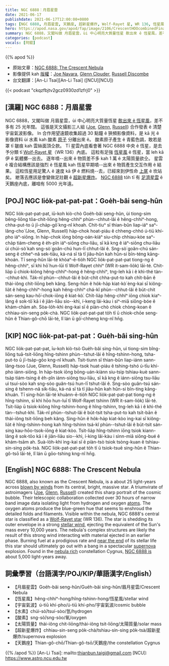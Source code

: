 ```yaml
---
title: NGC 6888：月眉星雲
date: 2021-06-17
publishdate: 2021-06-17T12:00:00+0800
tags: [NGC 6888, 月眉星雲, 天鵝座, 超新星爆炸, Wolf-Rayet 星, WR 136, 恆星風, 天文攝影三人組]
hero: https://apod.nasa.gov/apod/fap/image/2106/CrescentHOOcombinedFinalimage.jpg
summary: NGC 6888，又閣叫做 月眉星雲，ùi 中心明亮大質量恆星 歕出來 ê 恆星風，差不多有 25 光年闊。
categories: [podcast]
vocals: [阿錕]
---
```


{{% apod %}}

- 原始文章：[NGC 6888: The Crescent Nebula](https://apod.nasa.gov/apod/ap210617.html)
- 影像提供 kah [版權][copyright]：[Joe Navara](https://www.youtube.com/channel/UCNDev7nGb-tmzQtFyJ3hjqQ), [Glenn Clouder](https://www.youtube.com/channel/UCrDA8_R7ORGJ_bZaTZQJ_WQ), [Russell Discombe](https://www.youtube.com/channel/UC0h5s9anrqezcPfMkq6w0gw)
- 台文翻譯：[An-Li Tsai][An-Li Tsai] ([NCU][NCU])

{{< podcast "ckqzfbjtv2gcz0930zd1zfrj0" >}}

## [漢羅] NGC 6888：月眉星雲
NGC 6888，又閣叫做 月眉星雲，ùi 中心明亮大質量恆星 [歕出來 ê 恆星風][blown by winds]，差不多有 25 光年闊。
這張是天文攝影三人組 ([Joe][Joe], [Glenn][Glenn], [Russell][Russell]) 合作發表 ê 清楚宇宙氣波影像。
In 合作用望遠鏡收集超過 30 點鐘 ê 狹頻影像資料，是 kā 光 ê 影像資料 ùi 水素 kah 酸素 [原子][atoms] 分離出來 ê。
酸素原子產生 ê 青藍色調，敢若是罩 tī 皺痕 kah 雲絲面頂仝款。
Tī 星雲內底看會著 NGC 6888 中央 ê 恆星，是去予分類 tī [Wolf-Rayet 星][Wolf-Rayet star]（WR 136）內底。
這粒有足強 [恆星風][stellar wind] ê 恆星，當 leh kā 伊 ê 氣體擲--出去。
逐年噴--出來 ê 物質差不多 kah 1 萬 ê 太陽質量欲仝。
星雲 ê 複合結構應該是強烈 ê 恆星風 kah 恆星早期噴--出來 ê 物質產生交互作用 ê 結果。
這粒恆星用足驚人 ê 速度 kā 伊 ê 燃料燒--去，已經來到伊性命 [上尾][near the end] ê 坎站矣。
紲落去應該是會變做足壯觀 ê [超新星爆炸][supernova]。
[NGC 6888][NGC 6888 is] to̍h tī 有 [足濟星雲][nebula rich] ê 天鵝座內底，離咱有 5000 光年遠。

## [POJ] NGC lio̍k-pat-pat-pat：Goe̍h-bâi seng-hûn

NGC lio̍k-pat-pat-pat, iū-koh kiò-chò Goe̍h-bâi seng-hûn, ùi tiong-sim bêng-liōng tōa-chit-liōng hêng-chhiⁿ phùn--chhut-lâi ê hêng-chhiⁿ-hong, chha-put-to ū jī-cha̍p-gō͘ kng-nî khoah.
Chit-tiuⁿ sī thian-bûn liap-iáⁿ saⁿ-lâng-cho͘ (Joe, Glenn, Russell) ha̍p-chok hoat-piáu ê chheng-chhó ú-tiū khí-pho iáⁿ-siōng.
In ha̍p-chok iōng bōng-oán-kiàⁿ siu-chi̍p chhiau-kòe saⁿ-cha̍p tiám-cheng ê e̍h-pîn iáⁿ-siōng chu-liāu, sī kā kng ê iáⁿ-siōng chu-liāu ùi chúi-sò͘ kah sng-sò͘ goân-chú hun-lī chhut-lâi ê.
Sng-sò͘ goân-chú sán-seng ê chheⁿ-nâ sek-tiāu, ká-ná sī tà tī jiâu-hûn kah hûn-si bīn-téng kāng-khoán.
Tī seng-hûn lāi-té khòaⁿ-ē-tio̍h NGC lio̍k-pat-pat-pat tiong-ng ê hêng-chhiⁿ, sī khì hō͘ hun-lūi tī Wolf-Rayet chhiⁿ (WR it-sam-lio̍k) lāi-té.
Chit-lia̍p ū chiok-kiông hêng-chhiⁿ-hong ê hêng-chhiⁿ, tng-leh kā i ê khì-thé tàn--chhut-khì.
Ta̍k-nî phùn--chhut-lâi ê bu̍t-chit chha-put-to kah chi̍t-bān ê thài-iông chit-liōng beh kâng.
Seng-hûn ê ho̍k-ha̍p kiat-kò͘ èng-kai sī kiông-lia̍t ê hêng-chhiⁿ-hong kah hêng-chhiⁿ chá-kî phùn--chhut-lâi ê bu̍t-chit sán-seng kau-hō͘-chok-iōng ê kiat-kò͘.
Chi̍t-lia̍p hêng-chhiⁿ iōng chiok kiaⁿ-lâng ê sok-tō͘ kā i ê jiân-liāu sio--khì, í-keng lâi-kàu i sìⁿ-miā siōng-bóe ê khám-chām ah.
Sòa-lo̍h-khì èng-kai sī ē piàn-chò chiok chòng-koan ê chhiau-sin-seng po̍k-chà.
NGC lio̍k-pat-pat-pat to̍h tī ū chiok-chōe seng-hûn ê Thian-gô-chō lāi-té, lî lán ū gō͘-chheng kng-nî hn̄g.


## [KIP] NGC lio̍k-pat-pat-pat：Gue̍h-bâi sing-hûn

NGC lio̍k-pat-pat-pat, īu-koh kiò-tsò Gue̍h-bâi sing-hûn, uì tiong-sim bîng-liōng tuā-tsit-liōng hîng-tshinn phùn--tshut-lâi ê hîng-tshinn-hong, tsha-put-to ū jī-tsa̍p-gōo kng-nî khuah.
Tsit-tiunn sī thian-bûn liap-iánn sann-lâng-tsoo (Jue, Glenn, Russell) ha̍p-tsok huat-piáu ê tshing-tshó ú-tīu khí-pho iánn-siōng.
In ha̍p-tsok iōng bōng-uán-kiànn siu-tsi̍p tshiau-kuè sann-tsa̍p tiám-tsing ê e̍h-pîn iánn-siōng tsu-liāu, sī kā kng ê iánn-siōng tsu-liāu uì tsuí-sòo kah sng-sòo guân-tsú hun-lī tshut-lâi ê.
Sng-sòo guân-tsú sán-sing ê tshenn-nâ sik-tiāu, ká-ná sī tà tī jiâu-hûn kah hûn-si bīn-tíng kāng-khuán.
Tī sing-hûn lāi-té khuànn-ē-tio̍h NGC lio̍k-pat-pat-pat tiong-ng ê hîng-tshinn, sī khì hōo hun-luī tī Wolf-Rayet tshinn (WR it-sam-lio̍k) lāi-té.
Tsit-lia̍p ū tsiok-kiông hîng-tshinn-hong ê hîng-tshinn, tng-leh kā i ê khì-thé tàn--tshut-khì.
Ta̍k-nî phùn--tshut-lâi ê bu̍t-tsit tsha-put-to kah tsi̍t-bān ê thài-iông tsit-liōng beh kâng.
Sing-hûn ê ho̍k-ha̍p kiat-kòo ìng-kai sī kiông-lia̍t ê hîng-tshinn-hong kah hîng-tshinn tsá-kî phùn--tshut-lâi ê bu̍t-tsit sán-sing kau-hōo-tsok-iōng ê kiat-kòo.
Tsi̍t-lia̍p hîng-tshinn iōng tsiok kiann-lâng ê sok-tōo kā i ê jiân-liāu sio--khì, í-king lâi-kàu i sìnn-miā siōng-bué ê khám-tsām ah.
Suà-lo̍h-khì ìng-kai sī ē piàn-tsò tsiok tsòng-kuan ê tshiau-sin-sing po̍k-tsà.
NGC lio̍k-pat-pat-pat to̍h tī ū tsiok-tsuē sing-hûn ê Thian-gô-tsō lāi-té, lî lán ū gōo-tshing kng-nî hn̄g.



## [English] NGC 6888: The Crescent Nebula

NGC 6888, also known as the Crescent Nebula, is a about 25 light-years across [blown by winds][blown by winds] from its central, bright, massive star.
A triumvirate of astroimagers ([Joe][Joe], [Glenn][Glenn], [Russell][Russell]) created this sharp portrait of the cosmic bubble.
Their telescopic collaboration collected over 30 hours of narrow band image data isolating light from hydrogen and oxygen [atoms][atoms].
The oxygen atoms produce the blue-green hue that seems to enshroud the detailed folds and filaments.
Visible within the nebula, NGC 6888's central star is classified as a [Wolf-Rayet star][Wolf-Rayet star] (WR 136).
The star is shedding its outer envelope in a strong [stellar wind][stellar wind], ejecting the equivalent of the Sun's mass every 10,000 years.
The nebula's complex structures are likely the result of this strong wind interacting with material ejected in an earlier phase.
Burning fuel at a prodigious rate and [near the end][near the end] of its stellar life this star should ultimately go out with a bang in a spectacular [supernova][supernova] explosion.
Found in the [nebula rich][nebula rich] constellation Cygnus, [NGC 6888 is][NGC 6888 is] about 5,000 light-years away.



## 詞彙學習（台語漢字/POJ/KIP/華語漢字/English）

- 【月眉星雲】Goe̍h-bâi seng-hûn/Gue̍h-bâi sing-hûn/眉月星雲/Crescent Nebula
- 【恆星風】hêng-chhiⁿ-hong/hîng-tshinn-hong/恆星風/stellar wind
- 【宇宙氣波】ú-tiū khí-pho/ú-tiū khí-pho/宇宙氣波/cosmic bubble
- 【水素】chúi-sò͘/tsuí-sòo/氫/hydrogen
- 【酸素】sng-sò͘/sng-sòo/氧/oxygen
- 【太陽質量】thài-iông chit-liōng/thài-iông tsit-liōng/太陽質量/solar mass
- 【超新星爆炸】chhiau-sin-seng po̍k-chà/tshiau-sin-sing po̍k-tsà/超新星爆炸/supernova explosion
- 【天鵝座】Thian-gô-chō/Thian-gô-tsō/天鵝座/the constellation Cygnus



{{% /apod %}}
[An-Li Tsai]: mailto:thianbun.taigi@gmail.com
[NCU]: https://www.astro.ncu.edu.tw

[copyright]: https://apod.nasa.gov/apod/fap/lib/about_apod.html#srapply

[blown by winds]:https://hubblesite.org/contents/news-releases/2000/news-2000-23.html
[Joe]:https://www.youtube.com/watch?v=J2ktNRr533A
[Glenn]:https://www.youtube.com/watch?v=I1igpxZfTfc
[Russell]:https://www.youtube.com/watch?v=eNzIZPYjIdA
[atoms]:https://apod.nasa.gov/apod/ap060324.html
[Wolf-Rayet star]:http://cfa-www.harvard.edu/~pberlind/atlas/htmls/wrstars.html
[stellar wind]:https://en.wikipedia.org/wiki/Stellar_wind
[near the end]:http://chandra.harvard.edu/photo/2003/ngc6888/
[supernova]:https://en.wikipedia.org/wiki/Wolf%E2%80%93Rayet_star#Supernovae
[nebula rich]:https://apod.nasa.gov/apod/ap151204.html
[NGC 6888 is]:http://oneminuteastronomer.com/5995/crescent-nebula-ngc-6888/

